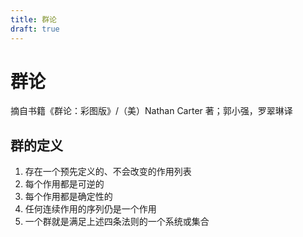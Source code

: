 ```yaml
---
title: 群论
draft: true
---
```


# 群论

摘自书籍《群论：彩图版》/（美）Nathan Carter 著；郭小强，罗翠琳译

## 群的定义

1. 存在一个预先定义的、不会改变的作用列表
2. 每个作用都是可逆的
3. 每个作用都是确定性的
4. 任何连续作用的序列仍是一个作用
5. 一个群就是满足上述四条法则的一个系统或集合
